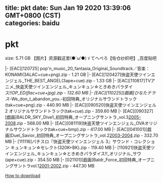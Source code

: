 
title: pkt
date: Sun Jan 19 2020 13:39:06 GMT+0800 (CST)    
categories: baidu
---

# pkt
size: 5.71 GB
 【图片】资源戳这里(●´ω‘●)ゞてへぺろ【佐仓纱织吧】_百度贴吧
 
|- [EAC][120725] pop'n_music_20_fantasia_Original_Soundtrack／音楽：KONAMI(3ALAC+cue+png).zip - 1.21 GB
|- [EAC][120427]快盗天使ツインエンジェル_THE_BEST_ANGEL(3ape+cue).zip - 1.33 GB
|- [EAC][110817]TVアニメ_快盗天使ツインエンジェル_キュンキュン☆ときめきパラダイス!!_OP_ED(flac+cue+jpg).zip - 132.60 MB
|- [EAC][110225][戯画]ひなたテラス_-We_don_t_abandon_you.-初回特典_オリジナルサウンドトラック(tak+cue+png).zip - 440.90 MB
|- [EAC][090520]快盗天使ツインエンジェル2 オリジナルサウンドトラック(tak+cue).zip - 359.60 MB
|- [EAC][090327][戯画]BALDR_SKY_Dive1_初回特典_オープニングサントラ_vol.3[2005-2008](tak+cue+bmp).zip - 568.00 MB
|- [EAC][081119]快盗天使ツインエンジェル_OVAオリジナルサウンドトラック(tak+cue+bmp).zip - 417.00 MB
|- [EAC][041001][戯画]Duel_Savior_初回特典_オープニングサントラ_vol.2[2003-2004](ape+cue+jpg).zip - 332.70 MB
|- [111116]パチスロ『快盗天使ツインエンジェル 3』サウンド・コレクション キュンキュン☆セレクト(320K+BK).zip - 119.40 MB
|- [110921]快盗天使ツインエンジェル_キュンキュン☆ときめきパラダイス!!_オリジナル_サウ(ape+cue).zip - 354.50 MB
|- [021101][戯画]Baldr_Force_初回特典_オープニングサントラvol.1[2001-2002](flac+cue+jpg).zip - 447.30 MB

[How to download](https://bpcam.bemobtrk.com/go/2ceec3aa-1ca2-46d6-b9ff-aaa5c184517c?jno=211)